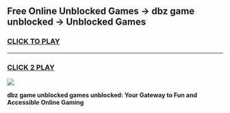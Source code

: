 
## Free Online Unblocked Games → dbz game unblocked → Unblocked Games
<h3>
<a href="https://premium.freeplayer.one?title=dbz_game_unblocked&ref=21F">CLICK TO PLAY</a></h3>
<hr>

<h3>
<a href="https://premium.freeplayer.one?title=dbz_game_unblocked&ref=21F">CLICK 2 PLAY</a>
  
</h3>

<a href="https://premium.freeplayer.one?title=dbz_game_unblocked&ref=21F/"><img src="https://clearcache.store/games.png"></a>


**dbz game unblocked games unblocked: Your Gateway to Fun and Accessible Online Gaming**
